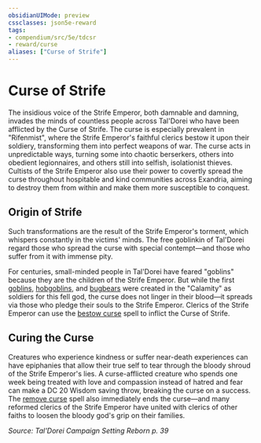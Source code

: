 ```yaml
---
obsidianUIMode: preview
cssclasses: json5e-reward
tags:
- compendium/src/5e/tdcsr
- reward/curse
aliases: ["Curse of Strife"]
---
```

# Curse of Strife

The insidious voice of the Strife Emperor, both damnable and damning, invades the minds of countless people across Tal'Dorei who have been afflicted by the Curse of Strife. The curse is especially prevalent in "Rifenmist", where the Strife Emperor's faithful clerics bestow it upon their soldiery, transforming them into perfect weapons of war. The curse acts in unpredictable ways, turning some into chaotic berserkers, others into obedient legionnaires, and others still into selfish, isolationist thieves. Cultists of the Strife Emperor also use their power to covertly spread the curse throughout hospitable and kind communities across Exandria, aiming to destroy them from within and make them more susceptible to conquest.

## Origin of Strife

Such transformations are the result of the Strife Emperor's torment, which whispers constantly in the victims' minds. The free goblinkin of Tal'Dorei regard those who spread the curse with special contempt—and those who suffer from it with immense pity.

For centuries, small-minded people in Tal'Dorei have feared "goblins" because they are the children of the Strife Emperor. But while the first [goblins](/Systems/5e/bestiary/humanoid/goblin.md), [hobgoblins](/Systems/5e/bestiary/humanoid/hobgoblin.md), and [bugbears](/Systems/5e/bestiary/humanoid/bugbear.md) were created in the "Calamity" as soldiers for this fell god, the curse does not linger in their blood—it spreads via those who pledge their souls to the Strife Emperor. Clerics of the Strife Emperor can use the [bestow curse](/Systems/5e/spells/bestow-curse.md) spell to inflict the Curse of Strife.

## Curing the Curse

Creatures who experience kindness or suffer near-death experiences can have epiphanies that allow their true self to tear through the bloody shroud of the Strife Emperor's lies. A curse-afflicted creature who spends one week being treated with love and compassion instead of hatred and fear can make a DC 20 Wisdom saving throw, breaking the curse on a success. The [remove curse](/Systems/5e/spells/remove-curse.md) spell also immediately ends the curse—and many reformed clerics of the Strife Emperor have united with clerics of other faiths to loosen the bloody god's grip on their families.

*Source: Tal'Dorei Campaign Setting Reborn p. 39*